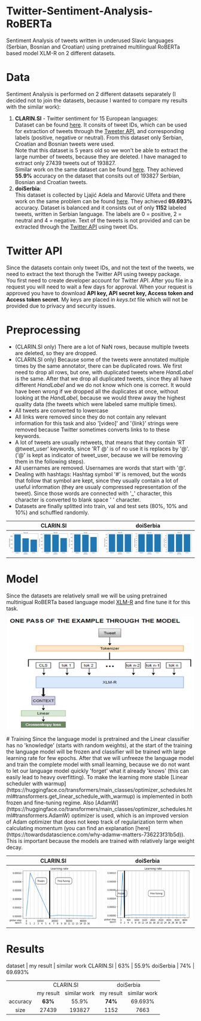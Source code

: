# Twitter-Sentiment-Analysis-RoBERTa
Sentiment Analysis of tweets written in underused Slavic languages (Serbian, Bosnian and Croatian) using pretrained multilingual RoBERTa based model XLM-R on 2 different datasets.

# Data
Sentiment Analysis is performed on 2 different datasets separately (I decided not to join the datasets, because I wanted to compare my results with the similar work):<br />
1. **CLARIN.SI** - Twitter sentiment for 15 European languages:<br />
Dataset can be found [here](https://www.clarin.si/repository/xmlui/handle/11356/1054). It consits of tweet IDs, which can be used for extraction of tweets through the [Tweeter API](https://developer.twitter.com/en/docs/twitter-api), and corresponding labels (positive, negative or neutral). From this dataset only Serbian, Croatian and Bosnian tweets were used.<br />
Note that this dataset is 5 years old so we won't be able to extract the large number of tweets, because they are deleted. I have managed to extract only 27439 tweets out of 193827. <br />
Similar work on the same dataset can be found [here](https://journals.plos.org/plosone/article?id=10.1371/journal.pone.0155036). They achieved **55.9%** accuracy on the dataset that consits out of 193827 Serbian, Bosnian and Croatian tweets. 
2. **doiSerbia**:<br />
This dataset is collected by Ljajić Adela and Marović Ulfeta and there work on the same problem can be found [here](http://www.doiserbia.nb.rs/img/doi/1820-0214/2019/1820-02141800013L.pdf). They achieved **69.693%** accuracy. Dataset is balanced and it consists out of only **1152** labeled tweets, written in Serbian language. The labels are 0 = positive, 2 = neutral and 4 = negative. Text of the tweets is not provided and can be extracted through the [Twitter API](https://developer.twitter.com/en/docs/twitter-api) using tweet IDs.

# Twitter API
Since the datasets contain only tweet IDs, and not the text of the tweets, we need to extract the text thorugh the Twitter API using tweepy package.<br />
You first need to create developer account for Twitter API. After you file in a request you will need to wait a few days for approval. When your request is approved you have to download **API key, API secret key, Access token and Access token secret**. My keys are placed in *keys.txt* file which will not be provided due to privacy and security issues.

# Preprocessing
* (CLARIN.SI only) There are a lot of NaN rows, because multiple tweets are deleted, so they are dropped.
* (CLARIN.SI only) Because some of the tweets were annotated multiple times by the same annotator, there can be duplicated rows. We first need to drop all rows, but one, with duplicated tweets where *HandLabel* is the same. After that we drop all duplicated tweets, since they all have different *HandLabel* and we do not know which one is correct. It would have been wrong if we dropped all the duplicates at once, without looking at the *HandLabel*, because we would threw away the highest quality data (the tweets which were labeled same multiple times).
* All tweets are converted to lowercase
* All links were removed since they do not contain any relevant information for this task and also '[video]' and '{link}' strings were removed because Twitter sometimes converts links to to these keywords.
* A lot of tweets are usually retweets, that means that they contain 'RT @tweet_user' keywords, since 'RT @' is of no use it is replaces by '@'. ('@' is kept as indicator of tweet_user, because we will be removing them in the following steps).
* All usernames are removed. Usernames are words that start with '@'.
* Dealing with hashtags: Hashtag symbol '#' is removed, but the words that follow that symbol are kept, since they usually contain a lot of useful information (they are usualy compressed representation of the tweet). Since those words are connected with '_' character, this character is converted to blank space ' ' character.
* Datasets are finally splitted into train, val and test sets (80%, 10% and 10%) and schuffled randomly.<br />

CLARIN.SI | doiSerbia
:--------:|:---------:
![d1](https://github.com/Data-Science-kosta/Twitter-Sentiment-Analysis-RoBERTa/blob/main/garbage/d1.png)   | ![d2](https://github.com/Data-Science-kosta/Twitter-Sentiment-Analysis-RoBERTa/blob/main/garbage/d2.png)

# Model
Since the datasets are relatively small we will be using pretrained multinigual RoBERTa based language model [XLM-R](https://ai.facebook.com/blog/-xlm-r-state-of-the-art-cross-lingual-understanding-through-self-supervision/) and fine tune it for this task.<br />

<p align="center">
<img src="garbage/model.png" width="500" height="300"/>
</p>
# Training 
Since the language model is pretrained and the Linear classifier has no 'knowledge' (starts with random weights), at the start of the training the language model will be frozen and classifier will be trained with large learning rate for few epochs. After that we will unfreeze the language model and train the complete model with small learning, because we do not want to let our language model quickly 'forget' what it already 'knows' (this can easily lead to heavy overfitting). To make the learning more stable [Linear scheduler with warmup](https://huggingface.co/transformers/main_classes/optimizer_schedules.html#transformers.get_linear_schedule_with_warmup) is implemented in both frozen and fine-tuning regime. Also [AdamW](https://huggingface.co/transformers/main_classes/optimizer_schedules.html#transformers.AdamW) optimizer is used, which is an improved version of Adam optimizer that does not keep track of regularization term when calculating momentum (you can find an explanation [here](https://towardsdatascience.com/why-adamw-matters-736223f31b5d)). This is important because the models are trained with relatively large weight decay.<br />

CLARIN.SI | doiSerbia
:--------:|:---------:
![d1](https://github.com/Data-Science-kosta/Twitter-Sentiment-Analysis-RoBERTa/blob/main/garbage/lr_d1.png)   | ![d2](https://github.com/Data-Science-kosta/Twitter-Sentiment-Analysis-RoBERTa/blob/main/garbage/lr_d2.png)

# Results
dataset   | my result | similar work 
CLARIN.SI | 63%       | 55.9%
doiSerbia | 74%       | 69.693%

<table>
    <tbody>
        <tr>
          <td align = 'center'>
            </td>
          <td colspan = 2  align = 'center'>
            CLARIN.SI
           </td>
          <td colspan = 2  align = 'center'>
            doiSerbia
           </td>
        </tr>
        <tr>
          <td  align = 'center'>
            </td>
          <td  align = 'center'>
            my result
           </td>
          <td  align = 'center'>
            similar work
          </td>
          <td  align = 'center'>
            my result
           </td>
          <td align = 'center'>
            similar work
           </td>
        </tr>
       <tr>
         <td  align = 'center'>
           accuracy
           </td>
         <td  align = 'center'>
           <b>
           63%
            </b>
           </td>
         <td  align = 'center'>
           55.9%
           </td>
         <td  align = 'center'>
           <b>
           74%
             </b>
           </td>
         <td  align = 'center'>
           69.693%
           </td>
         </tr>
       <tr>
         <td align = 'center'>
           size
           </td>
         <td  align = 'center'>
           27439
           </td>
         <td align = 'center'>
           193827
           </td>
         <td align = 'center'>
           1152
           </td>
         <td align = 'center'>
           7663
           </td>
    </tbody>
</table>
